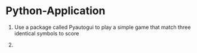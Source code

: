 # Python-Application


1. Use a package called Pyautogui to play a simple game that match three identical symbols to score


2. 
